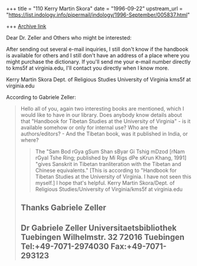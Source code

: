 +++
title = "110 Kerry Martin Skora"
date = "1996-09-22"
upstream_url = "https://list.indology.info/pipermail/indology/1996-September/005837.html"

+++
[Archive link](https://list.indology.info/pipermail/indology/1996-September/005837.html)

Dear Dr. Zeller and Others who might be interested:

After sending out several e-mail inquiries, I still don't know
if the handbook is available for others and I still don't have
an address of a place where you might purchase the dictionary.
If you'll send me your e-mail number directly to
kms5f at virginia.edu, I'll contact you directly when I know more.

Kerry Martin Skora
Dept. of Religious Studies
University of Virginia
kms5f at virginia.edu

According to Gabriele Zeller:
> 
> 
> Hello all of you,
> again two interesting books are mentioned, which I would like to have 
> in our library. Does anybody know details about that "Handbook for 
> Tibetan Studies at the University of Virginia" - is it available 
> somehow or only for internal use? Who are the authors/editors? -
> And the Tibetan book, was it published in India, or where?
> 
> > The "Sam Bod rGya gSum Shan sByar Gi Tshig mDzod [rNam rGyal
> > Tshe Ring; published by Mi Rigs dPe sKrun Khang, 1991] "gives
> > Sanskrit in Tibetan tranliteration with the Tibetan and Chinese
> > equivalents."  [This is according to "Handbook for Tibetan
> > Studies at the University of Virginia.  I have not seen this
> > myself.]  I hope that's helpful.  Kerry Martin Skora/Dept. of
> > Religious Studies/University of Virginia/kms5f at virginia.edu
>  
> 
> Thanks
> Gabriele Zeller
> ----------------------------------------------------------
> Dr Gabriele Zeller
> Universitaetsbibliothek Tuebingen
> Wilhelmstr. 32
> 72016 Tuebingen
> Tel:+49-7071-2974030
> Fax:+49-7071-293123
> ----------------------------------------------------------
> 





